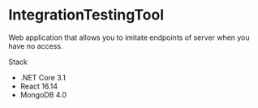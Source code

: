# IntegrationTestingTool

Web application that allows you to imitate endpoints of server when you have no access.

Stack

* .NET Core 3.1
* React 16.14
* MongoDB 4.0
